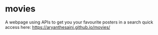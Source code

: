 # movies
A webpage using APIs to get you your favourite posters in a search
quick access here: https://aryanthesaini.github.io/movies/
